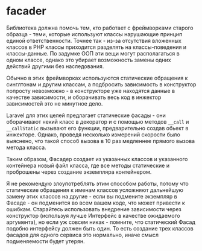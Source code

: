 # facader

Библиотека должна помочь тем, кто работает с фреймворками старого образца - теми, которые используют классы нарушающие принцип единой ответственности. Точнее так - из-за отсутствия вложенных классов в PHP классы приходится разделять на классы-поведения и классы-данные. По задумке ООП эти вещи могут располагаться в одном классе, однако это убирает возможность замены одних действий другими без наследования.

Обычно в этих фреймворках используются статические обращения к синглтонам и другим классам, а подбросить зависимость в конструктор попросту невозможно - в конструкторе уже находятся данные в качестве зависимости, и оборачивать весь код в инжектор зависимостей это не минутное дело.

Laravel для этих целей предлагает статические фасады - они оборачивают некий класс в декоратор и с помощью методов `__call` и `__callStatic` вызывают его функции, предварительно создав обьект в инжекторе. Однако, проведя несколько измерений скорости было выяснено, что такой способ вызова в 10 раз медленнее прямого вызова метода класса.

Таким образом, Фасадер создает из указанных классов и указанного контейнера новый файл класса, где все методы статические и проброшены через создание экземпляра контейнером.

Я не рекомендую злоупотреблять этим способом работы, потому что статические обращения к именам классов усложняют дальнейшую замену этих классов на другие - если вы подмените экземпляр в Фасаде - он подменится во всем вашем коде, что может привести к ошибкам. Старайтесь использовать внедрение зависимости через конструктор (используя лучше Интерфейс в качестве ожидаемого аргумента), но если уж совсем никак - помните, что статический Фасад подобно интерфейсу должен быть один. То есть создание трех классов фасадов для одного сервиса это нормально, иначе смысл подменяемости будет утерян.

